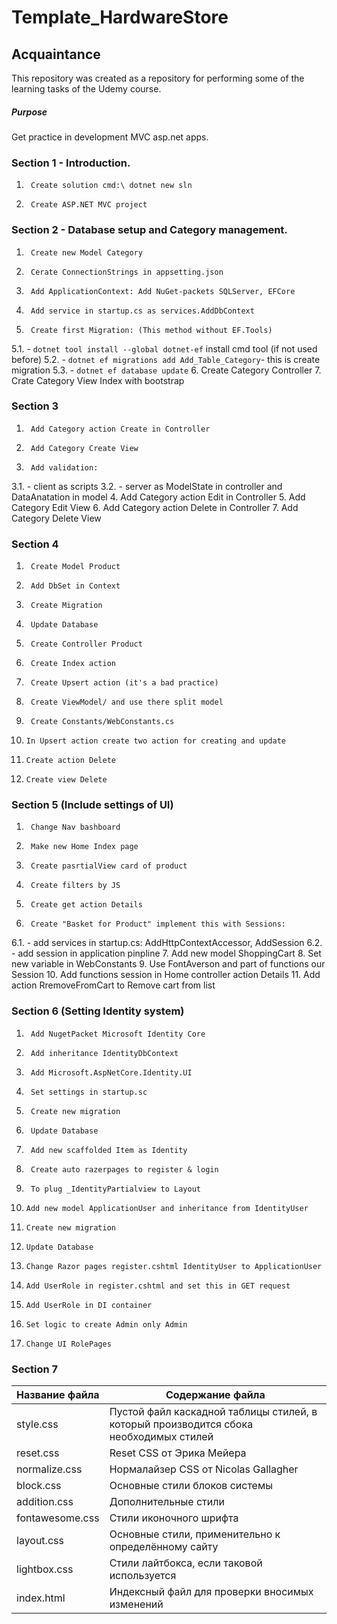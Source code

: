 # Template_HardwareStore

## Acquaintance
This repository was created as a repository for performing some of the learning tasks of the Udemy course.

##### Purpose
Get practice in development MVC asp.net apps.

### Section 1 - Introduction.
1.		Create solution cmd:\ dotnet new sln
2.		Create ASP.NET MVC project

### Section 2 - Database setup and Category management.

1.		Create new Model Category
2.		Cerate ConnectionStrings in appsetting.json
3.		Add ApplicationContext: Add NuGet-packets SQLServer, EFCore
4.		Add service in startup.cs as services.AddDbContext
5.		Create first Migration: (This method without EF.Tools)
5.1.		- `dotnet tool install --global dotnet-ef` install cmd tool (if not used before)
5.2.		- `dotnet ef migrations add Add_Table_Category`- this is create migration
5.3.		- `dotnet ef database update`
6.		Create Category Controller
7.		Crate Category View Index with bootstrap

### Section 3

1.		Add Category action Create in Controller
2.		Add Category Create View
3.		Add validation:
3.1.		- client as scripts
3.2. 		- server as ModelState in controller and DataAnatation in model
4.		Add Category action Edit in Controller
5.		Add Category Edit View
6.		Add Category action Delete in Controller
7.		Add Category Delete View
	
### Section 4

1.		Create Model Product
2.		Add DbSet in Context
3.		Create Migration
4.		Update Database
5.		Create Controller Product
6.		Create Index action
7. 		Create Upsert action (it's a bad practice)
8.		Create ViewModel/ and use there split model
9.  	Create Constants/WebConstants.cs
10.		In Upsert action create two action for creating and update
11.		Create action Delete
12. 	Create view Delete

### Section 5 (Include settings of UI)
		
1.		Change Nav bashboard
2.		Make new Home Index page
3.		Create pasrtialView card of product
4.		Create filters by JS
5.		Create get action Details   
6.  	Create "Basket for Product" implement this with Sessions:
6.1. 		- add services in startup.cs: AddHttpContextAccessor, AddSession
6.2.		- add session in application pinpline
7.		Add new model ShoppingCart
8. 		Set new variable in WebConstants
9. 		Use FontAverson and part of functions our Session
10. 	Add functions session in Home controller action Details
11. 	Add action RremoveFromCart to Remove cart from list

### Section 6 (Setting Identity system)
		
1.		Add NugetPacket Microsoft Identity Core
2.		Add inheritance IdentityDbContext
3.		Add Microsoft.AspNetCore.Identity.UI   
4.		Set settings in startup.sc
5.		Create new migration
6.  	Update Database
7.		Add new scaffolded Item as Identity 
8.		Create auto razerpages to register & login
9. 		To plug _IdentityPartialview to Layout
10. 	Add new model ApplicationUser and inheritance from IdentityUser
11.		Create new migration
12.		Update Database
13.		Change Razor pages register.cshtml IdentityUser to ApplicationUser
14. 	Add UserRole in register.cshtml and set this in GET request
15. 	Add UserRole in DI container
16.		Set logic to create Admin only Admin
17.		Change UI RolePages

### Section 7 

Название файла  | Содержание файла
----------------|----------------------
style.css       | Пустой файл каскадной таблицы стилей, в который производится сбока необходимых стилей
reset.css       | Reset CSS от Эрика Мейера
normalize.css   | Нормалайзер CSS от Nicolas Gallagher
block.css       | Основные стили блоков системы
addition.css    | Дополнительные стили
fontawesome.css | Стили иконочного шрифта
layout.css      | Основные стили, применительно к определённому сайту
lightbox.css    | Стили лайтбокса, если таковой используется
index.html      | Индексный файл для проверки вносимых изменений
